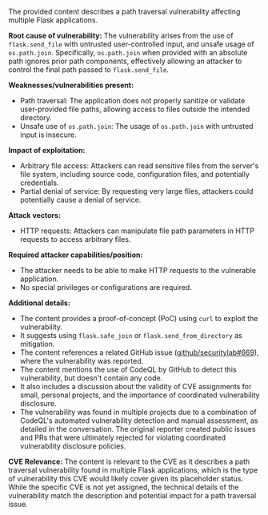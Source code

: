 The provided content describes a path traversal vulnerability affecting multiple Flask applications.

**Root cause of vulnerability:**
The vulnerability arises from the use of `flask.send_file` with untrusted user-controlled input, and unsafe usage of `os.path.join`. Specifically, `os.path.join` when provided with an absolute path ignores prior path components, effectively allowing an attacker to control the final path passed to `flask.send_file`.

**Weaknesses/vulnerabilities present:**
- Path traversal: The application does not properly sanitize or validate user-provided file paths, allowing access to files outside the intended directory.
- Unsafe use of `os.path.join`: The usage of `os.path.join` with untrusted input is insecure.

**Impact of exploitation:**
- Arbitrary file access: Attackers can read sensitive files from the server's file system, including source code, configuration files, and potentially credentials.
- Partial denial of service: By requesting very large files, attackers could potentially cause a denial of service.

**Attack vectors:**
- HTTP requests: Attackers can manipulate file path parameters in HTTP requests to access arbitrary files.

**Required attacker capabilities/position:**
- The attacker needs to be able to make HTTP requests to the vulnerable application.
- No special privileges or configurations are required.

**Additional details:**
- The content provides a proof-of-concept (PoC) using `curl` to exploit the vulnerability.
- It suggests using `flask.safe_join` or `flask.send_from_directory` as mitigation.
- The content references a related GitHub issue ([github/securitylab#669](https://github.com/github/securitylab/issues/669)), where the vulnerability was reported.
- The content mentions the use of CodeQL by GitHub to detect this vulnerability, but doesn't contain any code.
- It also includes a discussion about the validity of CVE assignments for small, personal projects, and the importance of coordinated vulnerability disclosure.
- The vulnerability was found in multiple projects due to a combination of CodeQL's automated vulnerability detection and manual assessment, as detailed in the conversation. The original reporter created public issues and PRs that were ultimately rejected for violating coordinated vulnerability disclosure policies.

**CVE Relevance:**
The content is relevant to the CVE as it describes a path traversal vulnerability found in multiple Flask applications, which is the type of vulnerability this CVE would likely cover given its placeholder status. While the specific CVE is not yet assigned, the technical details of the vulnerability match the description and potential impact for a path traversal issue.